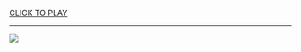 
<a href="https://premium76.site?title=cool_math_unblocked_games_66&ref=13M">CLICK TO PLAY</a></h3>
<hr>

<a href="https://premium76.site?title=cool_math_unblocked_games_66&ref=13M"><img src="https://clearcache.store/games.png"></a>


